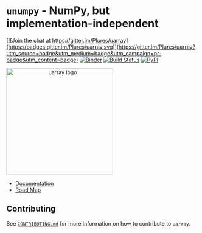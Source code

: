 # `unumpy` - NumPy, but implementation-independent

[![Join the chat at https://gitter.im/Plures/uarray](https://badges.gitter.im/Plures/uarray.svg)](https://gitter.im/Plures/uarray?utm_source=badge&utm_medium=badge&utm_campaign=pr-badge&utm_content=badge) [![Binder](https://mybinder.org/badge_logo.svg)](https://mybinder.org/v2/gh/Quansight-Labs/uarray/master) [![Build Status](https://dev.azure.com/Quansight-Labs/uarray/_apis/build/status/Quansight-Labs.uarray?branchName=master)](https://dev.azure.com/Quansight-Labs/uarray/_build/latest?definitionId=1&branchName=master) [![PyPI](https://img.shields.io/pypi/v/uarray.svg?style=flat-square)](https://pypi.org/project/uarray/)

<img src="docs/logo.png" style="width: 20em; text-align: center;" alt="uarray logo">

- [Documentation](https://unumpy.readthedocs.io/en/latest/)
- [Road Map](https://github.com/orgs/Quansight-Labs/projects/1)

## Contributing

See [`CONTRIBUTING.md`](CONTRIBUTING.md) for more information on how to contribute to `uarray`.
